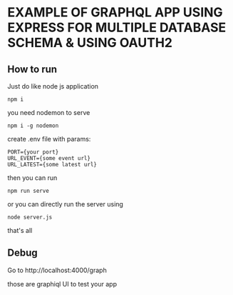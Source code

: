 # EXAMPLE OF GRAPHQL APP USING EXPRESS FOR MULTIPLE DATABASE SCHEMA & USING OAUTH2

## How to run

Just do like node js application 

`npm i`

you need nodemon to serve

`npm i -g nodemon`

create .env file with params:

    PORT={your port}
    URL_EVENT={some event url}
    URL_LATEST={some latest url}

then you can run

`npm run serve`

or you can directly run the server using

`node server.js`

that's all

## Debug

Go to http://localhost:4000/graph

those are graphiql UI to test your app
